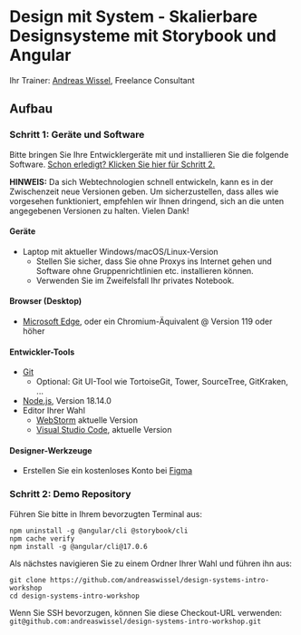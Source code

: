 # Design mit System - Skalierbare Designsysteme mit Storybook und Angular

Ihr Trainer: [Andreas Wissel](https://twitter.com/andreas_wissel), Freelance Consultant

## Aufbau

### Schritt 1: Geräte und Software

Bitte bringen Sie Ihre Entwicklergeräte mit und installieren Sie die folgende Software. [Schon erledigt? Klicken Sie hier für Schritt 2.](#step-2-demo-repository)

**HINWEIS:** Da sich Webtechnologien schnell entwickeln, kann es in der Zwischenzeit neue Versionen geben. Um sicherzustellen, dass alles wie vorgesehen funktioniert, empfehlen wir Ihnen dringend, sich an die unten angegebenen Versionen zu halten. Vielen Dank!

#### Geräte

- Laptop mit aktueller Windows/macOS/Linux-Version
  - Stellen Sie sicher, dass Sie ohne Proxys ins Internet gehen und Software ohne Gruppenrichtlinien etc. installieren können.
  - Verwenden Sie im Zweifelsfall Ihr privates Notebook.

#### Browser (Desktop)

- [Microsoft Edge](https://www.microsoft.com/en-us/edge), oder ein Chromium-Äquivalent @ Version 119 oder höher

#### Entwickler-Tools

- [Git](https://git-scm.com/)
  - Optional: Git UI-Tool wie TortoiseGit, Tower, SourceTree, GitKraken, ...
- [Node.js](https://nodejs.org/en/), Version 18.14.0
- Editor Ihrer Wahl
  - [WebStorm](https://www.jetbrains.com/webstorm/) aktuelle Version
  - [Visual Studio Code](https://code.visualstudio.com/), aktuelle Version

#### Designer-Werkzeuge

- Erstellen Sie ein kostenloses Konto bei [Figma](https://figma.com)

### Schritt 2: Demo Repository

Führen Sie bitte in Ihrem bevorzugten Terminal aus:

```
npm uninstall -g @angular/cli @storybook/cli
npm cache verify
npm install -g @angular/cli@17.0.6
```

Als nächstes navigieren Sie zu einem Ordner Ihrer Wahl und führen ihn aus:

```
git clone https://github.com/andreaswissel/design-systems-intro-workshop
cd design-systems-intro-workshop
```

Wenn Sie SSH bevorzugen, können Sie diese Checkout-URL verwenden: `git@github.com:andreaswissel/design-systems-intro-workshop.git`